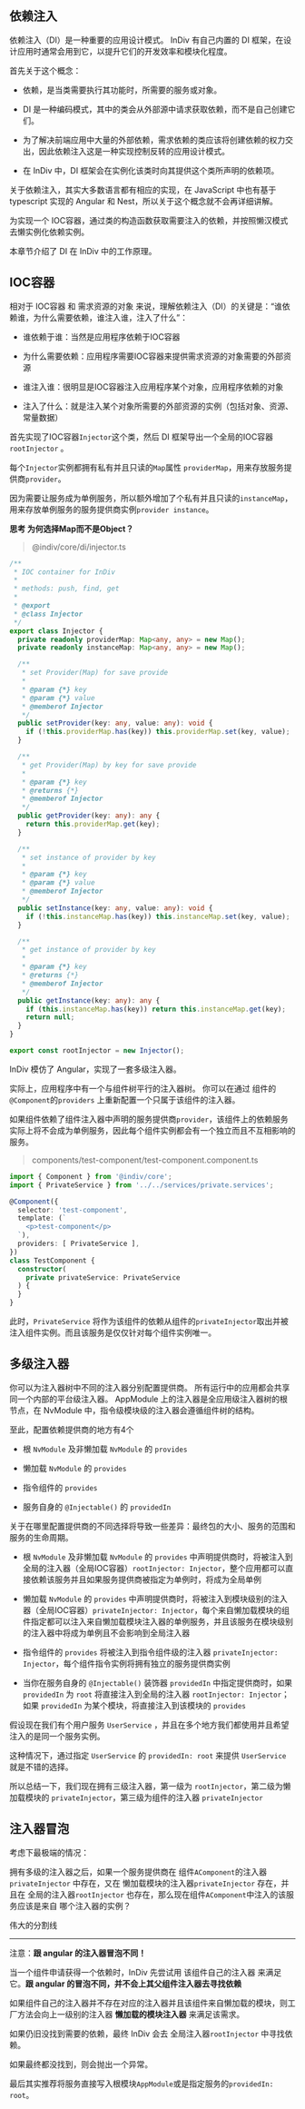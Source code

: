 ## 依赖注入

依赖注入（DI）是一种重要的应用设计模式。 InDiv 有自己内置的 DI 框架，在设计应用时通常会用到它，以提升它们的开发效率和模块化程度。

首先关于这个概念：

  - 依赖，是当类需要执行其功能时，所需要的服务或对象。

  - DI 是一种编码模式，其中的类会从外部源中请求获取依赖，而不是自己创建它们。

  - 为了解决前端应用中大量的外部依赖，需求依赖的类应该将创建依赖的权力交出，因此依赖注入这是一种实现控制反转的应用设计模式。

  - 在 InDiv 中，DI 框架会在实例化该类时向其提供这个类所声明的依赖项。

关于依赖注入，其实大多数语言都有相应的实现，在 JavaScript 中也有基于 typescript 实现的 Angular 和 Nest，所以关于这个概念就不会再详细讲解。

为实现一个 IOC容器，通过类的构造函数获取需要注入的依赖，并按照懒汉模式去懒实例化依赖实例。

本章节介绍了 DI 在 InDiv 中的工作原理。


## IOC容器

相对于 IOC容器 和 需求资源的对象 来说，理解依赖注入（DI）的关键是：“谁依赖谁，为什么需要依赖，谁注入谁，注入了什么”：

  - 谁依赖于谁：当然是应用程序依赖于IOC容器

  - 为什么需要依赖：应用程序需要IOC容器来提供需求资源的对象需要的外部资源

  - 谁注入谁：很明显是IOC容器注入应用程序某个对象，应用程序依赖的对象

  - 注入了什么：就是注入某个对象所需要的外部资源的实例（包括对象、资源、常量数据）


首先实现了IOC容器`Injector`这个类，然后 DI 框架导出一个全局的IOC容器 `rootInjector` 。

每个`Injector`实例都拥有私有并且只读的`Map`属性 `providerMap`，用来存放服务提供商`provider`。

因为需要让服务成为单例服务，所以额外增加了个私有并且只读的`instanceMap`，用来存放单例服务的服务提供商实例`provider instance`。

**思考 为何选择Map而不是Object？**

> @indiv/core/di/injector.ts

```typescript
/**
 * IOC container for InDiv
 * 
 * methods: push, find, get
 *
 * @export
 * @class Injector
 */
export class Injector {
  private readonly providerMap: Map<any, any> = new Map();
  private readonly instanceMap: Map<any, any> = new Map();

  /**
   * set Provider(Map) for save provide
   *
   * @param {*} key
   * @param {*} value
   * @memberof Injector
   */
  public setProvider(key: any, value: any): void {
    if (!this.providerMap.has(key)) this.providerMap.set(key, value);
  }

  /**
   * get Provider(Map) by key for save provide
   *
   * @param {*} key
   * @returns {*}
   * @memberof Injector
   */
  public getProvider(key: any): any {
    return this.providerMap.get(key);
  }

  /**
   * set instance of provider by key
   *
   * @param {*} key
   * @param {*} value
   * @memberof Injector
   */
  public setInstance(key: any, value: any): void {
    if (!this.instanceMap.has(key)) this.instanceMap.set(key, value);
  }

  /**
   * get instance of provider by key
   *
   * @param {*} key
   * @returns {*}
   * @memberof Injector
   */
  public getInstance(key: any): any {
    if (this.instanceMap.has(key)) return this.instanceMap.get(key);
    return null;
  }
}

export const rootInjector = new Injector();
```

InDiv 模仿了 Angular，实现了一套多级注入器。

实际上，应用程序中有一个与组件树平行的注入器树。 你可以在通过 组件的`@Component`的`providers` 上重新配置一个只属于该组件的注入器。

如果组件依赖了组件注入器中声明的服务提供商`provider`，该组件上的依赖服务实际上将不会成为单例服务，因此每个组件实例都会有一个独立而且不互相影响的服务。

> components/test-component/test-component.component.ts

```typescript
import { Component } from '@indiv/core';
import { PrivateService } from '../../services/private.services';

@Component({
  selector: 'test-component',
  template: (`
    <p>test-component</p>
  `),
  providers: [ PrivateService ],
})
class TestComponent {
  constructor(
    private privateService: PrivateService
  ) {
  }
}
```

此时，`PrivateService` 将作为该组件的依赖从组件的`privateInjector`取出并被注入组件实例。而且该服务是仅仅针对每个组件实例唯一。


## 多级注入器

你可以为注入器树中不同的注入器分别配置提供商。 所有运行中的应用都会共享同一个内部的平台级注入器。 AppModule 上的注入器是全应用级注入器树的根节点，在 NvModule 中，指令级模块级的注入器会遵循组件树的结构。

至此，配置依赖提供商的地方有4个

  - 根 `NvModule` 及非懒加载 `NvModule` 的 `provides`

  - 懒加载 `NvModule` 的 `provides`

  - 指令组件的 `provides`

  - 服务自身的 `@Injectable()` 的 `providedIn`

关于在哪里配置提供商的不同选择将导致一些差异：最终包的大小、服务的范围和服务的生命周期。

  - 根 `NvModule` 及非懒加载 `NvModule` 的 `provides` 中声明提供商时，将被注入到全局的注入器（全局IOC容器）`rootInjector: Injector`，整个应用都可以直接依赖该服务并且如果服务提供商被指定为单例时，将成为全局单例

  - 懒加载 `NvModule` 的 `provides` 中声明提供商时，将被注入到模块级别的注入器（全局IOC容器）`privateInjector: Injector`，每个来自懒加载模块的组件指定都可以注入来自懒加载模块注入器的单例服务，并且该服务在模块级别的注入器中将成为单例且不会影响到全局注入器

  - 指令组件的 `provides` 将被注入到指令组件级的注入器 `privateInjector: Injector`，每个组件指令实例将拥有独立的服务提供商实例

  - 当你在服务自身的 `@Injectable()` 装饰器 `providedIn` 中指定提供商时，如果 `providedIn` 为 `root` 将直接注入到全局的注入器 `rootInjector: Injector`；如果 `providedIn` 为某个模块，将直接注入到该模块的 `provides`

假设现在我们有个用户服务 `UserService` ，并且在多个地方我们都使用并且希望注入的是同一个服务实例。

这种情况下，通过指定 `UserService` 的 `providedIn: root` 来提供 `UserService` 就是不错的选择。

所以总结一下，我们现在拥有三级注入器，第一级为 `rootInjector`，第二级为懒加载模块的 `privateInjector`，第三级为组件的注入器 `privateInjector`


## 注入器冒泡

考虑下最极端的情况：

拥有多级的注入器之后，如果一个服务提供商在 组件`AComponent`的注入器`privateInjector` 中存在，又在 懒加载模块的注入器`privateInjector` 存在，并且在 全局的注入器`rootInjector` 也存在，那么现在组件`AComponent`中注入的该服务应该是来自 哪个注入器的实例？

伟大的分割线
***

注意：**跟 angular 的注入器冒泡不同！**

当一个组件申请获得一个依赖时，InDiv 先尝试用 该组件自己的注入器 来满足它。**跟 angular 的冒泡不同，并不会上其父组件注入器去寻找依赖**

如果组件自己的注入器并不存在对应的注入器并且该组件来自懒加载的模块，则工厂方法会向上一级别的注入器 **懒加载的模块注入器** 来满足该需求。

如果仍旧没找到需要的依赖，最终 InDiv 会去 全局注入器`rootInjector` 中寻找依赖。

如果最终都没找到，则会抛出一个异常。

最后其实推荐将服务直接写入根模块`AppModule`或是指定服务的`providedIn: root`。
